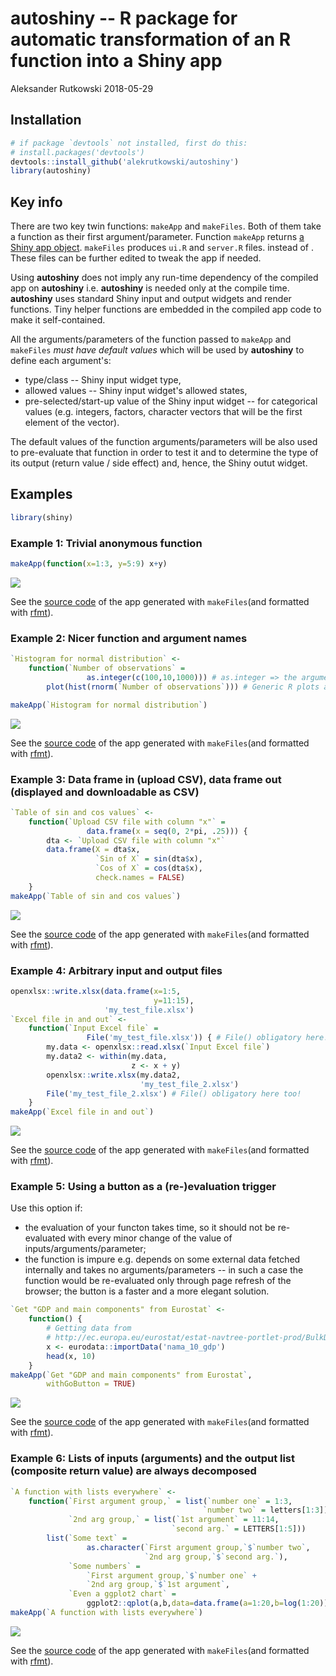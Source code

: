 autoshiny -- R package for automatic transformation of an R function into a Shiny app
================
Aleksander Rutkowski
2018-05-29

Installation
------------

``` r
# if package `devtools` not installed, first do this:
# install.packages('devtools')
devtools::install_github('alekrutkowski/autoshiny')
library(autoshiny)
```

Key info
--------

There are two key twin functions: `makeApp` and `makeFiles`. Both of them take a function as their first argument/parameter. Function `makeApp` returns [a Shiny app object](https://rdrr.io/cran/shiny/man/shinyApp.html). `makeFiles` produces `ui.R` and `server.R` files. instead of . These files can be further edited to tweak the app if needed.

Using **autoshiny** does not imply any run-time dependency of the compiled app on **autoshiny** i.e. **autoshiny** is needed only at the compile time. **autoshiny** uses standard Shiny input and output widgets and render functions. Tiny helper functions are embedded in the compiled app code to make it self-contained.

All the arguments/parameters of the function passed to `makeApp` and `makeFiles` *must have default values* which will be used by **autoshiny** to define each argument's:

-   type/class -- Shiny input widget type,
-   allowed values -- Shiny input widget's allowed states,
-   pre-selected/start-up value of the Shiny input widget -- for categorical values (e.g. integers, factors, character vectors that will be the first element of the vector).

The default values of the function arguments/parameters will be also used to pre-evaluate that function in order to test it and to determine the type of its output (return value / side effect) and, hence, the Shiny outut widget.

Examples
--------

``` r
library(shiny)
```

### Example 1: Trivial anonymous function

``` r
makeApp(function(x=1:3, y=5:9) x+y)
```

![](https://cdn.rawgit.com/alekrutkowski/autoshiny/master/screenshot1.png)

See the [source code](https://github.com/alekrutkowski/autoshiny/tree/master/Example_1) of the app generated with `makeFiles`(and formatted with [rfmt](https://github.com/google/rfmt)).

### Example 2: Nicer function and argument names

``` r
`Histogram for normal distribution` <-
    function(`Number of observations` =
                 as.integer(c(100,10,1000))) # as.integer => the argument interpreted as categorical
        plot(hist(rnorm(`Number of observations`))) # Generic R plots as "return values" are supported

makeApp(`Histogram for normal distribution`)
```

![](https://cdn.rawgit.com/alekrutkowski/autoshiny/master/screenshot2.png)

See the [source code](https://github.com/alekrutkowski/autoshiny/tree/master/Example_2) of the app generated with `makeFiles`(and formatted with [rfmt](https://github.com/google/rfmt)).

### Example 3: Data frame in (upload CSV), data frame out (displayed and downloadable as CSV)

``` r
`Table of sin and cos values` <-
    function(`Upload CSV file with column "x"` =
                 data.frame(x = seq(0, 2*pi, .25))) {
        dta <- `Upload CSV file with column "x"`
        data.frame(X = dta$x,
                   `Sin of X` = sin(dta$x),
                   `Cos of X` = cos(dta$x),
                   check.names = FALSE)
    }
makeApp(`Table of sin and cos values`)
```

![](https://cdn.rawgit.com/alekrutkowski/autoshiny/master/screenshot3.png)

See the [source code](https://github.com/alekrutkowski/autoshiny/tree/master/Example_3) of the app generated with `makeFiles`(and formatted with [rfmt](https://github.com/google/rfmt)).

### Example 4: Arbitrary input and output files

``` r
openxlsx::write.xlsx(data.frame(x=1:5,
                                y=11:15),
                     'my_test_file.xlsx')
`Excel file in and out` <-
    function(`Input Excel file` =
                 File('my_test_file.xlsx')) { # File() obligatory here!
        my.data <- openxlsx::read.xlsx(`Input Excel file`)
        my.data2 <- within(my.data,
                           z <- x + y)
        openxlsx::write.xlsx(my.data2,
                             'my_test_file_2.xlsx')
        File('my_test_file_2.xlsx') # File() obligatory here too!
    }
makeApp(`Excel file in and out`)
```

![](https://cdn.rawgit.com/alekrutkowski/autoshiny/master/screenshot4.png)

See the [source code](https://github.com/alekrutkowski/autoshiny/tree/master/Example_4) of the app generated with `makeFiles`(and formatted with [rfmt](https://github.com/google/rfmt)).

### Example 5: Using a button as a (re-)evaluation trigger

Use this option if:

-   the evaluation of your functon takes time, so it should not be re-evaluated with every minor change of the value of inputs/arguments/parameter;
-   the function is impure e.g. depends on some external data fetched internally and takes no arguments/parameters -- in such a case the function would be re-evaluated only through page refresh of the browser; the button is a faster and a more elegant solution.

``` r
`Get "GDP and main components" from Eurostat` <-
    function() {
        # Getting data from
        # http://ec.europa.eu/eurostat/estat-navtree-portlet-prod/BulkDownloadListing?sort=1&file=data%2Fnama_10_gdp.tsv.gz
        x <- eurodata::importData('nama_10_gdp')
        head(x, 10)
    }
makeApp(`Get "GDP and main components" from Eurostat`,
        withGoButton = TRUE)
```

![](https://cdn.rawgit.com/alekrutkowski/autoshiny/master/screenshot5.png)

See the [source code](https://github.com/alekrutkowski/autoshiny/tree/master/Example_5) of the app generated with `makeFiles`(and formatted with [rfmt](https://github.com/google/rfmt)).

### Example 6: Lists of inputs (arguments) and the output list (composite return value) are always decomposed

``` r
`A function with lists everywhere` <-
    function(`First argument group,` = list(`number one` = 1:3,
                                           `number two` = letters[1:3]),
             `2nd arg group,` = list(`1st argument` = 11:14,
                                    `second arg.` = LETTERS[1:5]))
        list(`Some text` =
                 as.character(`First argument group,`$`number two`,
                              `2nd arg group,`$`second arg.`),
             `Some numbers` =
                 `First argument group,`$`number one` +
                 `2nd arg group,`$`1st argument`,
             `Even a ggplot2 chart` =
                 ggplot2::qplot(a,b,data=data.frame(a=1:20,b=log(1:20))))
makeApp(`A function with lists everywhere`)
```

![](https://cdn.rawgit.com/alekrutkowski/autoshiny/master/screenshot6.png)

See the [source code](https://github.com/alekrutkowski/autoshiny/tree/master/Example_6) of the app generated with `makeFiles`(and formatted with [rfmt](https://github.com/google/rfmt)).
